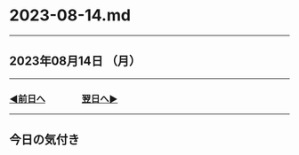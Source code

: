 # 2023-08-14.md

---

## 2023年08月14日 （月）

---

### [◀️前日へ](https://github.com/yuasys/chatty-journal/blob/main/2023/08/2023-08-13.md)&emsp;&emsp;&emsp;&emsp;[翌日へ▶️](https://github.com/yuasys/chatty-journal/blob/main/2023/08/2023-08-15.md)

---

## 今日の気付き

